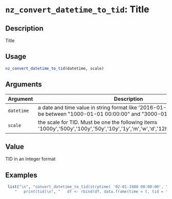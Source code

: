 # `nz_convert_datetime_to_tid`: Title

## Description


 Title


## Usage

```r
nz_convert_datetime_to_tid(datetime, scale)
```


## Arguments

Argument      |Description
------------- |----------------
```datetime```     |     a date and time value in string format like '2016-01-02 00:00:00'. It must be between "1000-01-01 00:00:00" and "3000-01-01 00:00:00"
```scale```     |     the scale for TID. Must be one the following items '1000y','500y','100y','50y','10y','1y','m','w','d','12h','6h','3h','h','min','s'

## Value


 TID in an Integer format


## Examples

```r 
 list("\n", "convert_datetime_to_tid(strptime( '02-01-1980 00:00:00', \"%d-%m-%Y %H:%M:%S\"),'1y')\n", "#Another Example\n", "start <- as.Date(\"01-01-1980\",format=\"%d-%m-%Y\")\n", "end   <- as.Date(\"01-01-2020\",format=\"%d-%m-%Y\")\n", "\n", "theDate <- start\n", "df <- data.frame()\n", "names(df) <- c(\"time\",\"tid\")\n", "while (theDate <= end)\n", "{\n", "   t <- strptime(paste(format(theDate,\"%d-%m-%Y\"),\" 00:00:00\"), \"%d-%m-%Y %H:%M:%S\")\n", "   tid <- convert_datetime_to_tid(t, \"d\")\n", 
    "   print(tid)\n", "   df <- rbind(df, data.frame(time = t, tid = tid))\n", "   theDate <- seq.Date( theDate, length=2, by='1 years' )[2]\n", "}\n") 
 ``` 


